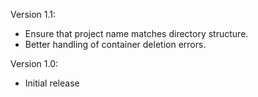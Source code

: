 
Version 1.1:
 - Ensure that project name matches directory structure.
 - Better handling of container deletion errors.

Version 1.0:
 - Initial release
